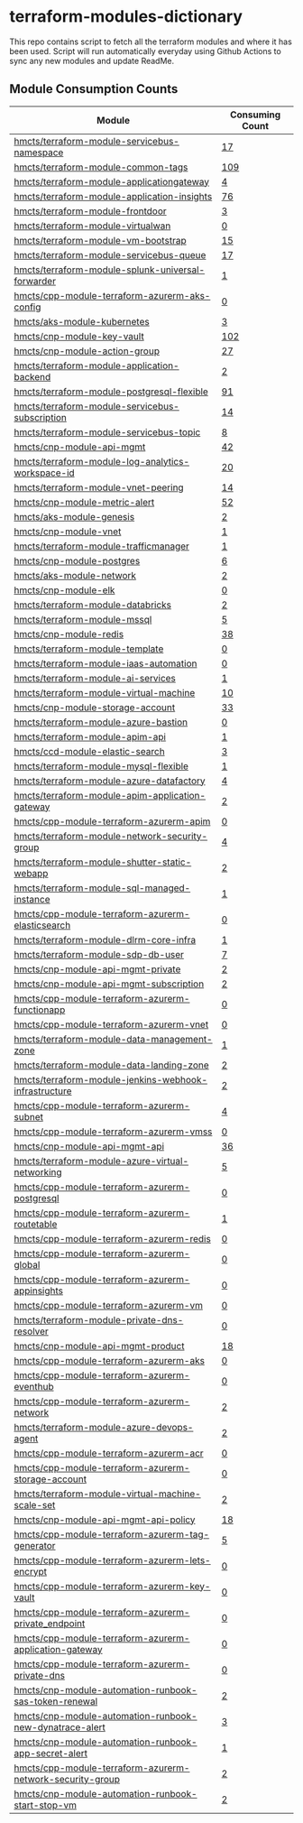# terraform-modules-dictionary
This repo contains script to fetch all the terraform modules and where it has been used.  Script will run automatically everyday using Github Actions to sync any new modules and update ReadMe.






































































## Module Consumption Counts

| Module | Consuming Count |
| --- | --- |
| <a href="https://github.com/hmcts/terraform-module-servicebus-namespace" target="_blank">hmcts/terraform-module-servicebus-namespace</a> | <a href="https://github.com/search?q=org%3Ahmcts+hmcts/terraform-module-servicebus-namespace+language%3AHCL++NOT+is%3Aarchived&type=code&l=HCL" target="_blank">17</a> |
| <a href="https://github.com/hmcts/terraform-module-common-tags" target="_blank">hmcts/terraform-module-common-tags</a> | <a href="https://github.com/search?q=org%3Ahmcts+hmcts/terraform-module-common-tags+language%3AHCL++NOT+is%3Aarchived&type=code&l=HCL" target="_blank">109</a> |
| <a href="https://github.com/hmcts/terraform-module-applicationgateway" target="_blank">hmcts/terraform-module-applicationgateway</a> | <a href="https://github.com/search?q=org%3Ahmcts+hmcts/terraform-module-applicationgateway+language%3AHCL++NOT+is%3Aarchived&type=code&l=HCL" target="_blank">4</a> |
| <a href="https://github.com/hmcts/terraform-module-application-insights" target="_blank">hmcts/terraform-module-application-insights</a> | <a href="https://github.com/search?q=org%3Ahmcts+hmcts/terraform-module-application-insights+language%3AHCL++NOT+is%3Aarchived&type=code&l=HCL" target="_blank">76</a> |
| <a href="https://github.com/hmcts/terraform-module-frontdoor" target="_blank">hmcts/terraform-module-frontdoor</a> | <a href="https://github.com/search?q=org%3Ahmcts+hmcts/terraform-module-frontdoor+language%3AHCL++NOT+is%3Aarchived&type=code&l=HCL" target="_blank">3</a> |
| <a href="https://github.com/hmcts/terraform-module-virtualwan" target="_blank">hmcts/terraform-module-virtualwan</a> | <a href="https://github.com/search?q=org%3Ahmcts+hmcts/terraform-module-virtualwan+language%3AHCL++NOT+is%3Aarchived&type=code&l=HCL" target="_blank">0</a> |
| <a href="https://github.com/hmcts/terraform-module-vm-bootstrap" target="_blank">hmcts/terraform-module-vm-bootstrap</a> | <a href="https://github.com/search?q=org%3Ahmcts+hmcts/terraform-module-vm-bootstrap+language%3AHCL++NOT+is%3Aarchived&type=code&l=HCL" target="_blank">15</a> |
| <a href="https://github.com/hmcts/terraform-module-servicebus-queue" target="_blank">hmcts/terraform-module-servicebus-queue</a> | <a href="https://github.com/search?q=org%3Ahmcts+hmcts/terraform-module-servicebus-queue+language%3AHCL++NOT+is%3Aarchived&type=code&l=HCL" target="_blank">17</a> |
| <a href="https://github.com/hmcts/terraform-module-splunk-universal-forwarder" target="_blank">hmcts/terraform-module-splunk-universal-forwarder</a> | <a href="https://github.com/search?q=org%3Ahmcts+hmcts/terraform-module-splunk-universal-forwarder+language%3AHCL++NOT+is%3Aarchived&type=code&l=HCL" target="_blank">1</a> |
| <a href="https://github.com/hmcts/cpp-module-terraform-azurerm-aks-config" target="_blank">hmcts/cpp-module-terraform-azurerm-aks-config</a> | <a href="https://github.com/search?q=org%3Ahmcts+hmcts/cpp-module-terraform-azurerm-aks-config+language%3AHCL++NOT+is%3Aarchived&type=code&l=HCL" target="_blank">0</a> |
| <a href="https://github.com/hmcts/aks-module-kubernetes" target="_blank">hmcts/aks-module-kubernetes</a> | <a href="https://github.com/search?q=org%3Ahmcts+hmcts/aks-module-kubernetes+language%3AHCL++NOT+is%3Aarchived&type=code&l=HCL" target="_blank">3</a> |
| <a href="https://github.com/hmcts/cnp-module-key-vault" target="_blank">hmcts/cnp-module-key-vault</a> | <a href="https://github.com/search?q=org%3Ahmcts+hmcts/cnp-module-key-vault+language%3AHCL++NOT+is%3Aarchived&type=code&l=HCL" target="_blank">102</a> |
| <a href="https://github.com/hmcts/cnp-module-action-group" target="_blank">hmcts/cnp-module-action-group</a> | <a href="https://github.com/search?q=org%3Ahmcts+hmcts/cnp-module-action-group+language%3AHCL++NOT+is%3Aarchived&type=code&l=HCL" target="_blank">27</a> |
| <a href="https://github.com/hmcts/terraform-module-application-backend" target="_blank">hmcts/terraform-module-application-backend</a> | <a href="https://github.com/search?q=org%3Ahmcts+hmcts/terraform-module-application-backend+language%3AHCL++NOT+is%3Aarchived&type=code&l=HCL" target="_blank">2</a> |
| <a href="https://github.com/hmcts/terraform-module-postgresql-flexible" target="_blank">hmcts/terraform-module-postgresql-flexible</a> | <a href="https://github.com/search?q=org%3Ahmcts+hmcts/terraform-module-postgresql-flexible+language%3AHCL++NOT+is%3Aarchived&type=code&l=HCL" target="_blank">91</a> |
| <a href="https://github.com/hmcts/terraform-module-servicebus-subscription" target="_blank">hmcts/terraform-module-servicebus-subscription</a> | <a href="https://github.com/search?q=org%3Ahmcts+hmcts/terraform-module-servicebus-subscription+language%3AHCL++NOT+is%3Aarchived&type=code&l=HCL" target="_blank">14</a> |
| <a href="https://github.com/hmcts/terraform-module-servicebus-topic" target="_blank">hmcts/terraform-module-servicebus-topic</a> | <a href="https://github.com/search?q=org%3Ahmcts+hmcts/terraform-module-servicebus-topic+language%3AHCL++NOT+is%3Aarchived&type=code&l=HCL" target="_blank">8</a> |
| <a href="https://github.com/hmcts/cnp-module-api-mgmt" target="_blank">hmcts/cnp-module-api-mgmt</a> | <a href="https://github.com/search?q=org%3Ahmcts+hmcts/cnp-module-api-mgmt+language%3AHCL++NOT+is%3Aarchived&type=code&l=HCL" target="_blank">42</a> |
| <a href="https://github.com/hmcts/terraform-module-log-analytics-workspace-id" target="_blank">hmcts/terraform-module-log-analytics-workspace-id</a> | <a href="https://github.com/search?q=org%3Ahmcts+hmcts/terraform-module-log-analytics-workspace-id+language%3AHCL++NOT+is%3Aarchived&type=code&l=HCL" target="_blank">20</a> |
| <a href="https://github.com/hmcts/terraform-module-vnet-peering" target="_blank">hmcts/terraform-module-vnet-peering</a> | <a href="https://github.com/search?q=org%3Ahmcts+hmcts/terraform-module-vnet-peering+language%3AHCL++NOT+is%3Aarchived&type=code&l=HCL" target="_blank">14</a> |
| <a href="https://github.com/hmcts/cnp-module-metric-alert" target="_blank">hmcts/cnp-module-metric-alert</a> | <a href="https://github.com/search?q=org%3Ahmcts+hmcts/cnp-module-metric-alert+language%3AHCL++NOT+is%3Aarchived&type=code&l=HCL" target="_blank">52</a> |
| <a href="https://github.com/hmcts/aks-module-genesis" target="_blank">hmcts/aks-module-genesis</a> | <a href="https://github.com/search?q=org%3Ahmcts+hmcts/aks-module-genesis+language%3AHCL++NOT+is%3Aarchived&type=code&l=HCL" target="_blank">2</a> |
| <a href="https://github.com/hmcts/cnp-module-vnet" target="_blank">hmcts/cnp-module-vnet</a> | <a href="https://github.com/search?q=org%3Ahmcts+hmcts/cnp-module-vnet+language%3AHCL++NOT+is%3Aarchived&type=code&l=HCL" target="_blank">1</a> |
| <a href="https://github.com/hmcts/terraform-module-trafficmanager" target="_blank">hmcts/terraform-module-trafficmanager</a> | <a href="https://github.com/search?q=org%3Ahmcts+hmcts/terraform-module-trafficmanager+language%3AHCL++NOT+is%3Aarchived&type=code&l=HCL" target="_blank">1</a> |
| <a href="https://github.com/hmcts/cnp-module-postgres" target="_blank">hmcts/cnp-module-postgres</a> | <a href="https://github.com/search?q=org%3Ahmcts+hmcts/cnp-module-postgres+language%3AHCL++NOT+is%3Aarchived&type=code&l=HCL" target="_blank">6</a> |
| <a href="https://github.com/hmcts/aks-module-network" target="_blank">hmcts/aks-module-network</a> | <a href="https://github.com/search?q=org%3Ahmcts+hmcts/aks-module-network+language%3AHCL++NOT+is%3Aarchived&type=code&l=HCL" target="_blank">2</a> |
| <a href="https://github.com/hmcts/cnp-module-elk" target="_blank">hmcts/cnp-module-elk</a> | <a href="https://github.com/search?q=org%3Ahmcts+hmcts/cnp-module-elk+language%3AHCL++NOT+is%3Aarchived&type=code&l=HCL" target="_blank">0</a> |
| <a href="https://github.com/hmcts/terraform-module-databricks" target="_blank">hmcts/terraform-module-databricks</a> | <a href="https://github.com/search?q=org%3Ahmcts+hmcts/terraform-module-databricks+language%3AHCL++NOT+is%3Aarchived&type=code&l=HCL" target="_blank">2</a> |
| <a href="https://github.com/hmcts/terraform-module-mssql" target="_blank">hmcts/terraform-module-mssql</a> | <a href="https://github.com/search?q=org%3Ahmcts+hmcts/terraform-module-mssql+language%3AHCL++NOT+is%3Aarchived&type=code&l=HCL" target="_blank">5</a> |
| <a href="https://github.com/hmcts/cnp-module-redis" target="_blank">hmcts/cnp-module-redis</a> | <a href="https://github.com/search?q=org%3Ahmcts+hmcts/cnp-module-redis+language%3AHCL++NOT+is%3Aarchived&type=code&l=HCL" target="_blank">38</a> |
| <a href="https://github.com/hmcts/terraform-module-template" target="_blank">hmcts/terraform-module-template</a> | <a href="https://github.com/search?q=org%3Ahmcts+hmcts/terraform-module-template+language%3AHCL++NOT+is%3Aarchived&type=code&l=HCL" target="_blank">0</a> |
| <a href="https://github.com/hmcts/terraform-module-iaas-automation" target="_blank">hmcts/terraform-module-iaas-automation</a> | <a href="https://github.com/search?q=org%3Ahmcts+hmcts/terraform-module-iaas-automation+language%3AHCL++NOT+is%3Aarchived&type=code&l=HCL" target="_blank">0</a> |
| <a href="https://github.com/hmcts/terraform-module-ai-services" target="_blank">hmcts/terraform-module-ai-services</a> | <a href="https://github.com/search?q=org%3Ahmcts+hmcts/terraform-module-ai-services+language%3AHCL++NOT+is%3Aarchived&type=code&l=HCL" target="_blank">1</a> |
| <a href="https://github.com/hmcts/terraform-module-virtual-machine" target="_blank">hmcts/terraform-module-virtual-machine</a> | <a href="https://github.com/search?q=org%3Ahmcts+hmcts/terraform-module-virtual-machine+language%3AHCL++NOT+is%3Aarchived&type=code&l=HCL" target="_blank">10</a> |
| <a href="https://github.com/hmcts/cnp-module-storage-account" target="_blank">hmcts/cnp-module-storage-account</a> | <a href="https://github.com/search?q=org%3Ahmcts+hmcts/cnp-module-storage-account+language%3AHCL++NOT+is%3Aarchived&type=code&l=HCL" target="_blank">33</a> |
| <a href="https://github.com/hmcts/terraform-module-azure-bastion" target="_blank">hmcts/terraform-module-azure-bastion</a> | <a href="https://github.com/search?q=org%3Ahmcts+hmcts/terraform-module-azure-bastion+language%3AHCL++NOT+is%3Aarchived&type=code&l=HCL" target="_blank">0</a> |
| <a href="https://github.com/hmcts/terraform-module-apim-api" target="_blank">hmcts/terraform-module-apim-api</a> | <a href="https://github.com/search?q=org%3Ahmcts+hmcts/terraform-module-apim-api+language%3AHCL++NOT+is%3Aarchived&type=code&l=HCL" target="_blank">1</a> |
| <a href="https://github.com/hmcts/ccd-module-elastic-search" target="_blank">hmcts/ccd-module-elastic-search</a> | <a href="https://github.com/search?q=org%3Ahmcts+hmcts/ccd-module-elastic-search+language%3AHCL++NOT+is%3Aarchived&type=code&l=HCL" target="_blank">3</a> |
| <a href="https://github.com/hmcts/terraform-module-mysql-flexible" target="_blank">hmcts/terraform-module-mysql-flexible</a> | <a href="https://github.com/search?q=org%3Ahmcts+hmcts/terraform-module-mysql-flexible+language%3AHCL++NOT+is%3Aarchived&type=code&l=HCL" target="_blank">1</a> |
| <a href="https://github.com/hmcts/terraform-module-azure-datafactory" target="_blank">hmcts/terraform-module-azure-datafactory</a> | <a href="https://github.com/search?q=org%3Ahmcts+hmcts/terraform-module-azure-datafactory+language%3AHCL++NOT+is%3Aarchived&type=code&l=HCL" target="_blank">4</a> |
| <a href="https://github.com/hmcts/terraform-module-apim-application-gateway" target="_blank">hmcts/terraform-module-apim-application-gateway</a> | <a href="https://github.com/search?q=org%3Ahmcts+hmcts/terraform-module-apim-application-gateway+language%3AHCL++NOT+is%3Aarchived&type=code&l=HCL" target="_blank">2</a> |
| <a href="https://github.com/hmcts/cpp-module-terraform-azurerm-apim" target="_blank">hmcts/cpp-module-terraform-azurerm-apim</a> | <a href="https://github.com/search?q=org%3Ahmcts+hmcts/cpp-module-terraform-azurerm-apim+language%3AHCL++NOT+is%3Aarchived&type=code&l=HCL" target="_blank">0</a> |
| <a href="https://github.com/hmcts/terraform-module-network-security-group" target="_blank">hmcts/terraform-module-network-security-group</a> | <a href="https://github.com/search?q=org%3Ahmcts+hmcts/terraform-module-network-security-group+language%3AHCL++NOT+is%3Aarchived&type=code&l=HCL" target="_blank">4</a> |
| <a href="https://github.com/hmcts/terraform-module-shutter-static-webapp" target="_blank">hmcts/terraform-module-shutter-static-webapp</a> | <a href="https://github.com/search?q=org%3Ahmcts+hmcts/terraform-module-shutter-static-webapp+language%3AHCL++NOT+is%3Aarchived&type=code&l=HCL" target="_blank">2</a> |
| <a href="https://github.com/hmcts/terraform-module-sql-managed-instance" target="_blank">hmcts/terraform-module-sql-managed-instance</a> | <a href="https://github.com/search?q=org%3Ahmcts+hmcts/terraform-module-sql-managed-instance+language%3AHCL++NOT+is%3Aarchived&type=code&l=HCL" target="_blank">1</a> |
| <a href="https://github.com/hmcts/cpp-module-terraform-azurerm-elasticsearch" target="_blank">hmcts/cpp-module-terraform-azurerm-elasticsearch</a> | <a href="https://github.com/search?q=org%3Ahmcts+hmcts/cpp-module-terraform-azurerm-elasticsearch+language%3AHCL++NOT+is%3Aarchived&type=code&l=HCL" target="_blank">0</a> |
| <a href="https://github.com/hmcts/terraform-module-dlrm-core-infra" target="_blank">hmcts/terraform-module-dlrm-core-infra</a> | <a href="https://github.com/search?q=org%3Ahmcts+hmcts/terraform-module-dlrm-core-infra+language%3AHCL++NOT+is%3Aarchived&type=code&l=HCL" target="_blank">1</a> |
| <a href="https://github.com/hmcts/terraform-module-sdp-db-user" target="_blank">hmcts/terraform-module-sdp-db-user</a> | <a href="https://github.com/search?q=org%3Ahmcts+hmcts/terraform-module-sdp-db-user+language%3AHCL++NOT+is%3Aarchived&type=code&l=HCL" target="_blank">7</a> |
| <a href="https://github.com/hmcts/cnp-module-api-mgmt-private" target="_blank">hmcts/cnp-module-api-mgmt-private</a> | <a href="https://github.com/search?q=org%3Ahmcts+hmcts/cnp-module-api-mgmt-private+language%3AHCL++NOT+is%3Aarchived&type=code&l=HCL" target="_blank">2</a> |
| <a href="https://github.com/hmcts/cnp-module-api-mgmt-subscription" target="_blank">hmcts/cnp-module-api-mgmt-subscription</a> | <a href="https://github.com/search?q=org%3Ahmcts+hmcts/cnp-module-api-mgmt-subscription+language%3AHCL++NOT+is%3Aarchived&type=code&l=HCL" target="_blank">2</a> |
| <a href="https://github.com/hmcts/cpp-module-terraform-azurerm-functionapp" target="_blank">hmcts/cpp-module-terraform-azurerm-functionapp</a> | <a href="https://github.com/search?q=org%3Ahmcts+hmcts/cpp-module-terraform-azurerm-functionapp+language%3AHCL++NOT+is%3Aarchived&type=code&l=HCL" target="_blank">0</a> |
| <a href="https://github.com/hmcts/cpp-module-terraform-azurerm-vnet" target="_blank">hmcts/cpp-module-terraform-azurerm-vnet</a> | <a href="https://github.com/search?q=org%3Ahmcts+hmcts/cpp-module-terraform-azurerm-vnet+language%3AHCL++NOT+is%3Aarchived&type=code&l=HCL" target="_blank">0</a> |
| <a href="https://github.com/hmcts/terraform-module-data-management-zone" target="_blank">hmcts/terraform-module-data-management-zone</a> | <a href="https://github.com/search?q=org%3Ahmcts+hmcts/terraform-module-data-management-zone+language%3AHCL++NOT+is%3Aarchived&type=code&l=HCL" target="_blank">1</a> |
| <a href="https://github.com/hmcts/terraform-module-data-landing-zone" target="_blank">hmcts/terraform-module-data-landing-zone</a> | <a href="https://github.com/search?q=org%3Ahmcts+hmcts/terraform-module-data-landing-zone+language%3AHCL++NOT+is%3Aarchived&type=code&l=HCL" target="_blank">2</a> |
| <a href="https://github.com/hmcts/terraform-module-jenkins-webhook-infrastructure" target="_blank">hmcts/terraform-module-jenkins-webhook-infrastructure</a> | <a href="https://github.com/search?q=org%3Ahmcts+hmcts/terraform-module-jenkins-webhook-infrastructure+language%3AHCL++NOT+is%3Aarchived&type=code&l=HCL" target="_blank">2</a> |
| <a href="https://github.com/hmcts/cpp-module-terraform-azurerm-subnet" target="_blank">hmcts/cpp-module-terraform-azurerm-subnet</a> | <a href="https://github.com/search?q=org%3Ahmcts+hmcts/cpp-module-terraform-azurerm-subnet+language%3AHCL++NOT+is%3Aarchived&type=code&l=HCL" target="_blank">4</a> |
| <a href="https://github.com/hmcts/cpp-module-terraform-azurerm-vmss" target="_blank">hmcts/cpp-module-terraform-azurerm-vmss</a> | <a href="https://github.com/search?q=org%3Ahmcts+hmcts/cpp-module-terraform-azurerm-vmss+language%3AHCL++NOT+is%3Aarchived&type=code&l=HCL" target="_blank">0</a> |
| <a href="https://github.com/hmcts/cnp-module-api-mgmt-api" target="_blank">hmcts/cnp-module-api-mgmt-api</a> | <a href="https://github.com/search?q=org%3Ahmcts+hmcts/cnp-module-api-mgmt-api+language%3AHCL++NOT+is%3Aarchived&type=code&l=HCL" target="_blank">36</a> |
| <a href="https://github.com/hmcts/terraform-module-azure-virtual-networking" target="_blank">hmcts/terraform-module-azure-virtual-networking</a> | <a href="https://github.com/search?q=org%3Ahmcts+hmcts/terraform-module-azure-virtual-networking+language%3AHCL++NOT+is%3Aarchived&type=code&l=HCL" target="_blank">5</a> |
| <a href="https://github.com/hmcts/cpp-module-terraform-azurerm-postgresql" target="_blank">hmcts/cpp-module-terraform-azurerm-postgresql</a> | <a href="https://github.com/search?q=org%3Ahmcts+hmcts/cpp-module-terraform-azurerm-postgresql+language%3AHCL++NOT+is%3Aarchived&type=code&l=HCL" target="_blank">0</a> |
| <a href="https://github.com/hmcts/cpp-module-terraform-azurerm-routetable" target="_blank">hmcts/cpp-module-terraform-azurerm-routetable</a> | <a href="https://github.com/search?q=org%3Ahmcts+hmcts/cpp-module-terraform-azurerm-routetable+language%3AHCL++NOT+is%3Aarchived&type=code&l=HCL" target="_blank">1</a> |
| <a href="https://github.com/hmcts/cpp-module-terraform-azurerm-redis" target="_blank">hmcts/cpp-module-terraform-azurerm-redis</a> | <a href="https://github.com/search?q=org%3Ahmcts+hmcts/cpp-module-terraform-azurerm-redis+language%3AHCL++NOT+is%3Aarchived&type=code&l=HCL" target="_blank">0</a> |
| <a href="https://github.com/hmcts/cpp-module-terraform-azurerm-global" target="_blank">hmcts/cpp-module-terraform-azurerm-global</a> | <a href="https://github.com/search?q=org%3Ahmcts+hmcts/cpp-module-terraform-azurerm-global+language%3AHCL++NOT+is%3Aarchived&type=code&l=HCL" target="_blank">0</a> |
| <a href="https://github.com/hmcts/cpp-module-terraform-azurerm-appinsights" target="_blank">hmcts/cpp-module-terraform-azurerm-appinsights</a> | <a href="https://github.com/search?q=org%3Ahmcts+hmcts/cpp-module-terraform-azurerm-appinsights+language%3AHCL++NOT+is%3Aarchived&type=code&l=HCL" target="_blank">0</a> |
| <a href="https://github.com/hmcts/cpp-module-terraform-azurerm-vm" target="_blank">hmcts/cpp-module-terraform-azurerm-vm</a> | <a href="https://github.com/search?q=org%3Ahmcts+hmcts/cpp-module-terraform-azurerm-vm+language%3AHCL++NOT+is%3Aarchived&type=code&l=HCL" target="_blank">0</a> |
| <a href="https://github.com/hmcts/terraform-module-private-dns-resolver" target="_blank">hmcts/terraform-module-private-dns-resolver</a> | <a href="https://github.com/search?q=org%3Ahmcts+hmcts/terraform-module-private-dns-resolver+language%3AHCL++NOT+is%3Aarchived&type=code&l=HCL" target="_blank">0</a> |
| <a href="https://github.com/hmcts/cnp-module-api-mgmt-product" target="_blank">hmcts/cnp-module-api-mgmt-product</a> | <a href="https://github.com/search?q=org%3Ahmcts+hmcts/cnp-module-api-mgmt-product+language%3AHCL++NOT+is%3Aarchived&type=code&l=HCL" target="_blank">18</a> |
| <a href="https://github.com/hmcts/cpp-module-terraform-azurerm-aks" target="_blank">hmcts/cpp-module-terraform-azurerm-aks</a> | <a href="https://github.com/search?q=org%3Ahmcts+hmcts/cpp-module-terraform-azurerm-aks+language%3AHCL++NOT+is%3Aarchived&type=code&l=HCL" target="_blank">0</a> |
| <a href="https://github.com/hmcts/cpp-module-terraform-azurerm-eventhub" target="_blank">hmcts/cpp-module-terraform-azurerm-eventhub</a> | <a href="https://github.com/search?q=org%3Ahmcts+hmcts/cpp-module-terraform-azurerm-eventhub+language%3AHCL++NOT+is%3Aarchived&type=code&l=HCL" target="_blank">0</a> |
| <a href="https://github.com/hmcts/cpp-module-terraform-azurerm-network" target="_blank">hmcts/cpp-module-terraform-azurerm-network</a> | <a href="https://github.com/search?q=org%3Ahmcts+hmcts/cpp-module-terraform-azurerm-network+language%3AHCL++NOT+is%3Aarchived&type=code&l=HCL" target="_blank">2</a> |
| <a href="https://github.com/hmcts/terraform-module-azure-devops-agent" target="_blank">hmcts/terraform-module-azure-devops-agent</a> | <a href="https://github.com/search?q=org%3Ahmcts+hmcts/terraform-module-azure-devops-agent+language%3AHCL++NOT+is%3Aarchived&type=code&l=HCL" target="_blank">2</a> |
| <a href="https://github.com/hmcts/cpp-module-terraform-azurerm-acr" target="_blank">hmcts/cpp-module-terraform-azurerm-acr</a> | <a href="https://github.com/search?q=org%3Ahmcts+hmcts/cpp-module-terraform-azurerm-acr+language%3AHCL++NOT+is%3Aarchived&type=code&l=HCL" target="_blank">0</a> |
| <a href="https://github.com/hmcts/cpp-module-terraform-azurerm-storage-account" target="_blank">hmcts/cpp-module-terraform-azurerm-storage-account</a> | <a href="https://github.com/search?q=org%3Ahmcts+hmcts/cpp-module-terraform-azurerm-storage-account+language%3AHCL++NOT+is%3Aarchived&type=code&l=HCL" target="_blank">0</a> |
| <a href="https://github.com/hmcts/terraform-module-virtual-machine-scale-set" target="_blank">hmcts/terraform-module-virtual-machine-scale-set</a> | <a href="https://github.com/search?q=org%3Ahmcts+hmcts/terraform-module-virtual-machine-scale-set+language%3AHCL++NOT+is%3Aarchived&type=code&l=HCL" target="_blank">2</a> |
| <a href="https://github.com/hmcts/cnp-module-api-mgmt-api-policy" target="_blank">hmcts/cnp-module-api-mgmt-api-policy</a> | <a href="https://github.com/search?q=org%3Ahmcts+hmcts/cnp-module-api-mgmt-api-policy+language%3AHCL++NOT+is%3Aarchived&type=code&l=HCL" target="_blank">18</a> |
| <a href="https://github.com/hmcts/cpp-module-terraform-azurerm-tag-generator" target="_blank">hmcts/cpp-module-terraform-azurerm-tag-generator</a> | <a href="https://github.com/search?q=org%3Ahmcts+hmcts/cpp-module-terraform-azurerm-tag-generator+language%3AHCL++NOT+is%3Aarchived&type=code&l=HCL" target="_blank">5</a> |
| <a href="https://github.com/hmcts/cpp-module-terraform-azurerm-lets-encrypt" target="_blank">hmcts/cpp-module-terraform-azurerm-lets-encrypt</a> | <a href="https://github.com/search?q=org%3Ahmcts+hmcts/cpp-module-terraform-azurerm-lets-encrypt+language%3AHCL++NOT+is%3Aarchived&type=code&l=HCL" target="_blank">0</a> |
| <a href="https://github.com/hmcts/cpp-module-terraform-azurerm-key-vault" target="_blank">hmcts/cpp-module-terraform-azurerm-key-vault</a> | <a href="https://github.com/search?q=org%3Ahmcts+hmcts/cpp-module-terraform-azurerm-key-vault+language%3AHCL++NOT+is%3Aarchived&type=code&l=HCL" target="_blank">0</a> |
| <a href="https://github.com/hmcts/cpp-module-terraform-azurerm-private_endpoint" target="_blank">hmcts/cpp-module-terraform-azurerm-private_endpoint</a> | <a href="https://github.com/search?q=org%3Ahmcts+hmcts/cpp-module-terraform-azurerm-private_endpoint+language%3AHCL++NOT+is%3Aarchived&type=code&l=HCL" target="_blank">0</a> |
| <a href="https://github.com/hmcts/cpp-module-terraform-azurerm-application-gateway" target="_blank">hmcts/cpp-module-terraform-azurerm-application-gateway</a> | <a href="https://github.com/search?q=org%3Ahmcts+hmcts/cpp-module-terraform-azurerm-application-gateway+language%3AHCL++NOT+is%3Aarchived&type=code&l=HCL" target="_blank">0</a> |
| <a href="https://github.com/hmcts/cpp-module-terraform-azurerm-private-dns" target="_blank">hmcts/cpp-module-terraform-azurerm-private-dns</a> | <a href="https://github.com/search?q=org%3Ahmcts+hmcts/cpp-module-terraform-azurerm-private-dns+language%3AHCL++NOT+is%3Aarchived&type=code&l=HCL" target="_blank">0</a> |
| <a href="https://github.com/hmcts/cnp-module-automation-runbook-sas-token-renewal" target="_blank">hmcts/cnp-module-automation-runbook-sas-token-renewal</a> | <a href="https://github.com/search?q=org%3Ahmcts+hmcts/cnp-module-automation-runbook-sas-token-renewal+language%3AHCL++NOT+is%3Aarchived&type=code&l=HCL" target="_blank">2</a> |
| <a href="https://github.com/hmcts/cnp-module-automation-runbook-new-dynatrace-alert" target="_blank">hmcts/cnp-module-automation-runbook-new-dynatrace-alert</a> | <a href="https://github.com/search?q=org%3Ahmcts+hmcts/cnp-module-automation-runbook-new-dynatrace-alert+language%3AHCL++NOT+is%3Aarchived&type=code&l=HCL" target="_blank">3</a> |
| <a href="https://github.com/hmcts/cnp-module-automation-runbook-app-secret-alert" target="_blank">hmcts/cnp-module-automation-runbook-app-secret-alert</a> | <a href="https://github.com/search?q=org%3Ahmcts+hmcts/cnp-module-automation-runbook-app-secret-alert+language%3AHCL++NOT+is%3Aarchived&type=code&l=HCL" target="_blank">1</a> |
| <a href="https://github.com/hmcts/cpp-module-terraform-azurerm-network-security-group" target="_blank">hmcts/cpp-module-terraform-azurerm-network-security-group</a> | <a href="https://github.com/search?q=org%3Ahmcts+hmcts/cpp-module-terraform-azurerm-network-security-group+language%3AHCL++NOT+is%3Aarchived&type=code&l=HCL" target="_blank">2</a> |
| <a href="https://github.com/hmcts/cnp-module-automation-runbook-start-stop-vm" target="_blank">hmcts/cnp-module-automation-runbook-start-stop-vm</a> | <a href="https://github.com/search?q=org%3Ahmcts+hmcts/cnp-module-automation-runbook-start-stop-vm+language%3AHCL++NOT+is%3Aarchived&type=code&l=HCL" target="_blank">2</a> |
